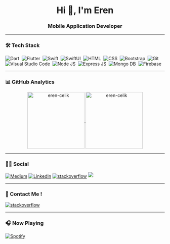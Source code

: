 <h1 align="center">Hi 👋, I'm Eren</h1>
<h3 align="center">Mobile Application Developer</h3>

<hr class="dotted">

### 🛠 Tech Stack
![Dart](https://img.shields.io/badge/Dart-05122A?style=for-the-badge&logo=dart&logoColor=29B6F6)&nbsp;
![Flutter](https://img.shields.io/badge/Flutter-05122A?style=for-the-badge&logo=flutter&logoColor=02569B)&nbsp;
![Swift](https://img.shields.io/badge/Swift-05122A?style=for-the-badge&logo=swift)&nbsp;
![SwiftUI](https://img.shields.io/badge/SwiftUI-05122A?style=for-the-badge&logo=swift)&nbsp;
![HTML](https://img.shields.io/badge/-HTML-05122A?style=for-the-badge&logo=HTML5&logoColor=E34F26)&nbsp;
![CSS](https://img.shields.io/badge/-CSS-05122A?style=for-the-badge&logo=CSS3&logoColor=239120)&nbsp;
![Bootstrap](https://img.shields.io/badge/-Bootstrap-05122A?style=for-the-badge&logo=bootstrap)&nbsp;
![Git](https://img.shields.io/badge/-Git-05122A?style=for-the-badge&logo=git)&nbsp;
![Visual Studio Code](https://img.shields.io/badge/-Visual%20Studio%20Code-05122A?style=for-the-badge&logo=visual-studio-code&logoColor=007ACC)&nbsp;
![Node JS](https://img.shields.io/badge/Node.js-05122A?style=for-the-badge&logo=node.js&logoColor=green)&nbsp;
![Express JS](https://img.shields.io/badge/Express.js-05122A?style=for-the-badge&logo=express&logoColor=white)&nbsp;
![Mongo DB](https://img.shields.io/badge/MongoDB-05122A?style=for-the-badge&logo=mongodb&logoColor=green)&nbsp;
![Firebase](https://img.shields.io/badge/firebase-05122A?style=for-the-badge&logo=firebase&logoColor=yellow)&nbsp;

<hr class="dotted">

### 📊 GitHub Analytics  
<p align="center">
<a href="https://github.com/eren-celik">
  <img height="180em" align="center" src="https://github-readme-stats.vercel.app/api?username=eren-celik&show_icons=true&locale=en&theme=algolia&include_all_commits=true&count_private=true" alt="eren-celik"/>
  <img height="180em" align="center" src="https://github-readme-stats.vercel.app/api/top-langs?username=eren-celik&show_icons=true&locale=en&layout=compact&langs_count=8&theme=algolia" alt="eren-celik"/>
</a>
</p>

<hr class="dotted">

### 🤝🏻 Social


<a href="https://eren-celik.medium.com" target="blank"><img align="center" src="https://img.shields.io/badge/Medium-12100E?style=for-the-badge&logo=medium&logoColor=white" alt="Medium" /></a>
 <a href="https://www.linkedin.com/in/erencelikk/" target="blank"><img align="center" src="https://img.shields.io/badge/LinkedIn-0077B5?style=for-the-badge&logo=linkedin&logoColor=white" alt="LinkedIn" /></a>
<a href="https://stackoverflow.com/users/13615372/eren-Çelik" target="blank"><img align="center" src="https://img.shields.io/badge/Stack_Overflow-FE7A16?style=for-the-badge&logo=stack-overflow&logoColor=white" alt="stackoverflow" /></a>
![](https://komarev.com/ghpvc/?username=erenlk&style=for-the-badge)

<hr class="dotted">

### 📩 Contact Me ! 

<a href="mailto:elik.dark91@gmail.com" target="blank"><img align="center" src="https://img.shields.io/badge/Gmail-D14836?style=for-the-badge&logo=gmail&logoColor=white" alt="stackoverflow" /></a>

<hr class="dotted">

### 🎧 Now Playing

[![Spotify](https://now-playing-codestackr.vercel.app/api/spotify-playing)](https://open.spotify.com/user/elik.dark91tr)


